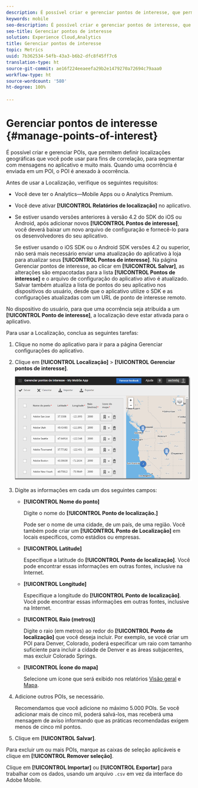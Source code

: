 ```yaml
---
description: É possível criar e gerenciar pontos de interesse, que permitem definir localizações geográficas que você pode usar para fins de correlação, para segmentar com mensagens no aplicativo e muito mais. Quando uma ocorrência é enviada em um ponto de interesse, ele é anexado à ocorrência.
keywords: mobile
seo-description: É possível criar e gerenciar pontos de interesse, que permitem definir localizações geográficas que você pode usar para fins de correlação, para segmentar com mensagens no aplicativo e muito mais. Quando uma ocorrência é enviada em um ponto de interesse, ele é anexado à ocorrência.
seo-title: Gerenciar pontos de interesse
solution: Experience Cloud,Analytics
title: Gerenciar pontos de interesse
topic: Metrics
uuid: 7b362534-54fb-43a3-b6b2-dfc8f45ff7c6
translation-type: ht
source-git-commit: ae16f224eeaeefa29b2e1479270a72694c79aaa0
workflow-type: ht
source-wordcount: '580'
ht-degree: 100%

---
```



# Gerenciar pontos de interesse {#manage-points-of-interest}

É possível criar e gerenciar POIs, que permitem definir localizações geográficas que você pode usar para fins de correlação, para segmentar com mensagens no aplicativo e muito mais. Quando uma ocorrência é enviada em um POI, o POI é anexado à ocorrência.

Antes de usar a Localização, verifique os seguintes requisitos:

* Você deve ter o Analytics—Mobile Apps ou o Analytics Premium.
* Você deve ativar **[!UICONTROL Relatórios de localização]** no aplicativo.
* Se estiver usando versões anteriores à versão 4.2 do SDK do iOS ou Android, após adicionar novos **[!UICONTROL Pontos de interesse]**, você deverá baixar um novo arquivo de configuração e fornecê-lo para os desenvolvedores do seu aplicativo.

   Se estiver usando o iOS SDK ou o Android SDK versões 4.2 ou superior, não será mais necessário enviar uma atualização do aplicativo à loja para atualizar seus **[!UICONTROL Pontos de interesse]**. Na página Gerenciar pontos de interesse, ao clicar em **[!UICONTROL Salvar]**, as alterações são empacotadas para a lista **[!UICONTROL Pontos de interesse]** e o arquivo de configuração do aplicativo ativo é atualizado. Salvar também atualiza a lista de pontos do seu aplicativo nos dispositivos do usuário, desde que o aplicativo utilize o SDK e as configurações atualizadas com um URL de ponto de interesse remoto.

No dispositivo do usuário, para que uma ocorrência seja atribuída a um **[!UICONTROL Ponto de interesse]**, a localização deve estar ativada para o aplicativo.

Para usar a Localização, conclua as seguintes tarefas:

1. Clique no nome do aplicativo para ir para a página Gerenciar configurações do aplicativo.
1. Clique em **[!UICONTROL Localização]** > **[!UICONTROL Gerenciar pontos de interesse]**.

   ![Resultado da etapa](assets/poi.png)

1. Digite as informações em cada um dos seguintes campos:

   * **[!UICONTROL Nome do ponto]**

      Digite o nome do **[!UICONTROL Ponto de localização.]**

      Pode ser o nome de uma cidade, de um país, de uma região. Você também pode criar um **[!UICONTROL Ponto de Localização]** em locais específicos, como estádios ou empresas.

   * **[!UICONTROL Latitude]**

      Especifique a latitude do **[!UICONTROL Ponto de localização]**. Você pode encontrar essas informações em outras fontes, inclusive na Internet.

   * **[!UICONTROL Longitude]**

      Especifique a longitude do **[!UICONTROL Ponto de localização]**. Você pode encontrar essas informações em outras fontes, inclusive na Internet.

   * **[!UICONTROL Raio (metros)]**

      Digite o raio (em metros) ao redor do **[!UICONTROL Ponto de localização]** que você deseja incluir. Por exemplo, se você criar um POI para Denver, Colorado, poderá especificar um raio com tamanho suficiente para incluir a cidade de Denver e as áreas subjacentes, mas excluir Colorado Springs.

   * **[!UICONTROL Ícone do mapa]**

      Selecione um ícone que será exibido nos relatórios [Visão geral](/help/using/location/c-location-overview.md) e [Mapa](/help/using/location/c-map-points.md).

1. Adicione outros POIs, se necessário.

   Recomendamos que você adicione no máximo 5.000 POIs. Se você adicionar mais de cinco mil, poderá salvá-los, mas receberá uma mensagem de aviso informando que as práticas recomendadas exigem menos de cinco mil pontos.

1. Clique em **[!UICONTROL Salvar]**.

Para excluir um ou mais POIs, marque as caixas de seleção aplicáveis e clique em **[!UICONTROL Remover seleção]**.

Clique em **[!UICONTROL Importar]** ou **[!UICONTROL Exportar]** para trabalhar com os dados, usando um arquivo `.csv` em vez da interface do Adobe Mobile.
